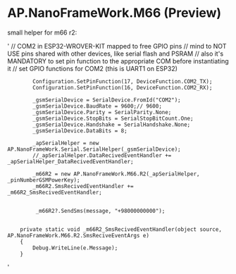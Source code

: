 # AP.NanoFrameWork.M66 (Preview)

small helper for m66 r2:

'
            // COM2 in ESP32-WROVER-KIT mapped to free GPIO pins
            // mind to NOT USE pins shared with other devices, like serial flash and PSRAM
            // also it's MANDATORY to set pin function to the appropriate COM before instantiating it
            // set GPIO functions for COM2 (this is UART1 on ESP32)

            Configuration.SetPinFunction(17, DeviceFunction.COM2_TX);
            Configuration.SetPinFunction(16, DeviceFunction.COM2_RX);

            _gsmSerialDevice = SerialDevice.FromId("COM2");
            _gsmSerialDevice.BaudRate = 9600;// 9600;
            _gsmSerialDevice.Parity = SerialParity.None;
            _gsmSerialDevice.StopBits = SerialStopBitCount.One;
            _gsmSerialDevice.Handshake = SerialHandshake.None;
            _gsmSerialDevice.DataBits = 8;

            _apSerialHelper = new AP.NanoFrameWork.Serial.SerialHelper(_gsmSerialDevice);
            //_apSerialHelper.DataRecivedEventHandler += _apSerialHelper_DataRecivedEventHandler;

            _m66R2 = new AP.NanoFrameWork.M66.R2(_apSerialHelper, _pinNumberGSMPowerKey);
            _m66R2.SmsRecivedEventHandler += _m66R2_SmsRecivedEventHandler;
            
            
             _m66R2?.SendSms(message, "+98000000000");
                  
                  
        private static void _m66R2_SmsRecivedEventHandler(object source, AP.NanoFrameWork.M66.R2.SmsReciveEventArgs e)
        {
            Debug.WriteLine(e.Message);
        }
'
